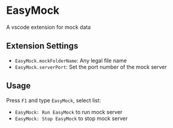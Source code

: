 # EasyMock

A vscode extension for mock data

## Extension Settings

* `EasyMock.mockFolderName`: Any legal file name
* `EasyMock.serverPort`: Set the port number of the mock server

## Usage

Press `F1` and type `EasyMock`, select list:

* `EasyMock: Run EasyMock` to run mock server
* `EasyMock: Stop EasyMock` to stop mock server
